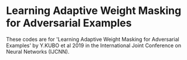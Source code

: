 # Learning Adaptive Weight Masking for Adversarial Examples
These codes are for 'Learning Adaptive Weight Masking for Adversarial Examples' by Y.KUBO et al 2019 in the International Joint Conference on Neural Networks (IJCNN).

